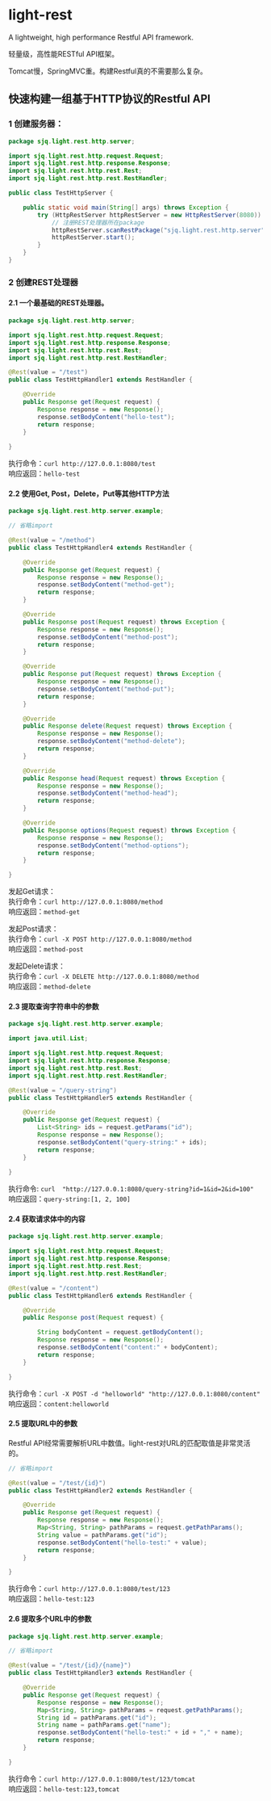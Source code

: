 # light-rest
A lightweight, high performance Restful API framework.

轻量级，高性能RESTful API框架。

Tomcat慢，SpringMVC重。构建Restful真的不需要那么复杂。


## 快速构建一组基于HTTP协议的Restful API

### 1 创建服务器：
```java
package sjq.light.rest.http.server;

import sjq.light.rest.http.request.Request;
import sjq.light.rest.http.response.Response;
import sjq.light.rest.http.rest.Rest;
import sjq.light.rest.http.rest.RestHandler;

public class TestHttpServer {

    public static void main(String[] args) throws Exception {
        try (HttpRestServer httpRestServer = new HttpRestServer(8080)) {
            // 注册REST处理器所在package
            httpRestServer.scanRestPackage("sjq.light.rest.http.server");
            httpRestServer.start();
        }
    }
}
```


### 2 创建REST处理器

#### 2.1 一个最基础的REST处理器。
```java
package sjq.light.rest.http.server;

import sjq.light.rest.http.request.Request;
import sjq.light.rest.http.response.Response;
import sjq.light.rest.http.rest.Rest;
import sjq.light.rest.http.rest.RestHandler;

@Rest(value = "/test")
public class TestHttpHandler1 extends RestHandler {

    @Override
    public Response get(Request request) {
        Response response = new Response();
        response.setBodyContent("hello-test");
        return response;
    }
    
}
```

执行命令：```curl http://127.0.0.1:8080/test```<br>
响应返回：```hello-test```


#### 2.2 使用Get, Post，Delete，Put等其他HTTP方法

```java
package sjq.light.rest.http.server.example;

// 省略import

@Rest(value = "/method")
public class TestHttpHandler4 extends RestHandler {

    @Override
    public Response get(Request request) {
        Response response = new Response();
        response.setBodyContent("method-get");
        return response;
    }

    @Override
    public Response post(Request request) throws Exception {
        Response response = new Response();
        response.setBodyContent("method-post");
        return response;
    }

    @Override
    public Response put(Request request) throws Exception {
        Response response = new Response();
        response.setBodyContent("method-put");
        return response;
    }

    @Override
    public Response delete(Request request) throws Exception {
        Response response = new Response();
        response.setBodyContent("method-delete");
        return response;
    }

    @Override
    public Response head(Request request) throws Exception {
        Response response = new Response();
        response.setBodyContent("method-head");
        return response;
    }

    @Override
    public Response options(Request request) throws Exception {
        Response response = new Response();
        response.setBodyContent("method-options");
        return response;
    }

}
```

发起Get请求：<br>
执行命令：```curl http://127.0.0.1:8080/method```<br>
响应返回：```method-get```

发起Post请求：<br>
执行命令：```curl -X POST http://127.0.0.1:8080/method```<br>
响应返回：```method-post```

发起Delete请求：<br>
执行命令：```curl -X DELETE http://127.0.0.1:8080/method```<br>
响应返回：```method-delete```



#### 2.3 提取查询字符串中的参数

```java
package sjq.light.rest.http.server.example;

import java.util.List;

import sjq.light.rest.http.request.Request;
import sjq.light.rest.http.response.Response;
import sjq.light.rest.http.rest.Rest;
import sjq.light.rest.http.rest.RestHandler;

@Rest(value = "/query-string")
public class TestHttpHandler5 extends RestHandler {

    @Override
    public Response get(Request request) {
        List<String> ids = request.getParams("id");
        Response response = new Response();
        response.setBodyContent("query-string:" + ids);
        return response;
    }
    
}
```

执行命令: ```curl  "http://127.0.0.1:8080/query-string?id=1&id=2&id=100"```<br>
响应返回：```query-string:[1, 2, 100]```


#### 2.4 获取请求体中的内容

```java
package sjq.light.rest.http.server.example;

import sjq.light.rest.http.request.Request;
import sjq.light.rest.http.response.Response;
import sjq.light.rest.http.rest.Rest;
import sjq.light.rest.http.rest.RestHandler;

@Rest(value = "/content")
public class TestHttpHandler6 extends RestHandler {

    @Override
    public Response post(Request request) {

        String bodyContent = request.getBodyContent();
        Response response = new Response();
        response.setBodyContent("content:" + bodyContent);
        return response;
    }

}
```

执行命令：```curl -X POST -d "helloworld" "http://127.0.0.1:8080/content"```<br>
响应返回：```content:helloworld```


#### 2.5 提取URL中的参数
Restful API经常需要解析URL中数值。light-rest对URL的匹配取值是非常灵活的。
```java
// 省略import

@Rest(value = "/test/{id}")
public class TestHttpHandler2 extends RestHandler {

    @Override
    public Response get(Request request) {
        Response response = new Response();
        Map<String, String> pathParams = request.getPathParams();
        String value = pathParams.get("id");
        response.setBodyContent("hello-test:" + value);
        return response;
    }

}
```

执行命令：```curl http://127.0.0.1:8080/test/123```<br>
响应返回：```hello-test:123```


#### 2.6 提取多个URL中的参数
```java
package sjq.light.rest.http.server.example;

// 省略import

@Rest(value = "/test/{id}/{name}")
public class TestHttpHandler3 extends RestHandler {

    @Override
    public Response get(Request request) {
        Response response = new Response();
        Map<String, String> pathParams = request.getPathParams();
        String id = pathParams.get("id");
        String name = pathParams.get("name");
        response.setBodyContent("hello-test:" + id + "," + name);
        return response;
    }

}
```

执行命令：```curl http://127.0.0.1:8080/test/123/tomcat```<br>
响应返回：```hello-test:123,tomcat```















